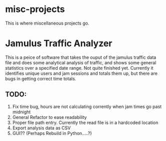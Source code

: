 # misc-projects
This is where miscellaneous projects go. 

# Jamulus Traffic Analyzer

This is a peice of software that takes the ouput of the jamulus traffic data file and does some analytical analysis of traffic, and shows
some general statistics over a specified date range. Not quite finished yet. Currently it identifies unique users and jam sessions and totals them up,
but there are bugs in getting correct time totals. 

## TODO:
1. Fix time bug, hours are not calculating corrently when jam times go past midnight
2. General Refactor to ease readability
3. Proper file path entry. Currently the read file is in a hardcoded location
4. Export analysis data as CSV
5. GUI?? (Perhaps Rebuild in Python.....?)
